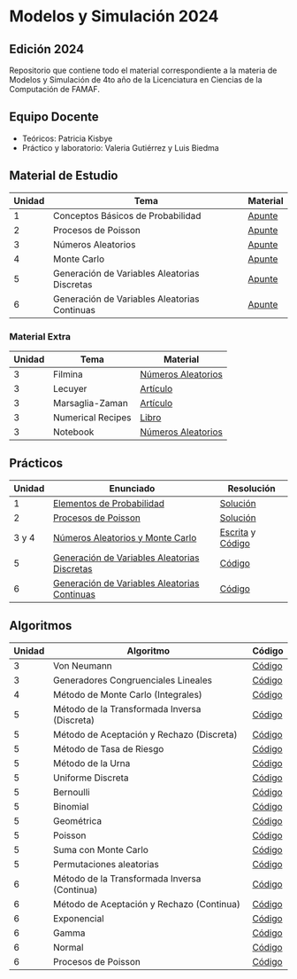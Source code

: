 # Modelos y Simulación 2024

## Edición 2024

Repositorio que contiene todo el material correspondiente a la materia de Modelos y Simulación de 4to año de la Licenciatura en Ciencias de la Computación de FAMAF.


## Equipo Docente

- Teóricos: Patricia Kisbye
- Práctico y laboratorio: Valeria Gutiérrez y Luis Biedma

## Material de Estudio

| Unidad | Tema | Material |
|--------|------|----------|
| 1 | Conceptos Básicos de Probabilidad | [Apunte](/clases/teorico/01_conceptos_basicos_probabilidad.pdf) |
| 2 | Procesos de Poisson | [Apunte](/clases/teorico/02_procesos_de_poisson.pdf) |
| 3 | Números Aleatorios | [Apunte](/clases/teorico/03_numeros_aleatorios.pdf) |
| 4 | Monte Carlo | [Apunte](/clases/teorico/04_monte_carlo.pdf) |
| 5 | Generación de Variables Aleatorias Discretas | [Apunte](/clases/teorico/05_generacion_variables_aleatorias_discretas.pdf) |
| 6 | Generación de Variables Aleatorias Continuas | [Apunte](/clases/teorico/06_generacion_variables_aleatorias_continuas.pdf) |

### Material Extra

| Unidad | Tema | Material |
|------|----------|----------|
| 3 | Filmina | [Números Aleatorios](/clases/material_extra/03.01_numeros_aleatorios_filmina.pdf) |
| 3 | Lecuyer | [Artículo](/clases/material_extra/03.02_lecuyer.pdf) |
| 3 | Marsaglia-Zaman | [Artículo](/clases/material_extra/03.03_marsaglia-zaman.pdf) |
| 3 | Numerical Recipes | [Libro](/clases/material_extra/03.04_numerical_recipes.pdf) |
| 3 | Notebook | [Números Aleatorios](/clases/notebooks/03.05_numeros_aleatorios.ipynb) |

## Prácticos

| Unidad | Enunciado | Resolución |
|--------|-----------|------------|
| 1 | [Elementos de Probabilidad](/practicos/enunciados/01_guia_elementos_de_probabilidad.pdf) | [Solución](/practicos/soluciones/01_guia_soluciones.pdf) |
| 2 | [Procesos de Poisson](/practicos/enunciados/02_guia_procesos_de_poisson.pdf) | [Solución](/practicos/soluciones/02_guia_soluciones.pdf) |
| 3 y 4 | [Números Aleatorios y Monte Carlo](/practicos/enunciados/03_guia_numeros_aleatorios_y_monte_carlo.pdf) | [Escrita](./practicos/soluciones/03_guia_soluciones.pdf) y [Código](./practicos/soluciones/03_guia_soluciones.ipynb) |
| 5 | [Generación de Variables Aleatorias Discretas](/practicos/enunciados/04_guia_generacion_variables_aleatorias_discretas.pdf) | [Código](./practicos/soluciones/04_guia_soluciones.ipynb) |
| 6 | [Generación de Variables Aleatorias Continuas](/practicos/enunciados/05_guia_generacion_variables_aleatorias_continuas.pdf) | [Código](./practicos/soluciones/05_guia_soluciones.ipynb) |

## Algoritmos

| Unidad | Algoritmo | Código |
|--------|-----------|--------|
| 3 | Von Neumann | [Código](./algoritmos/random_numbers/von_Neumann.py) |
| 3 | Generadores Congruenciales Lineales | [Código](./algoritmos/random_numbers/linear_congruential_generators.py) |
| 4 | Método de Monte Carlo (Integrales) | [Código](./algoritmos/random_numbers/monte_carlo.py) |
| 5 | Método de la Transformada Inversa (Discreta) | [Código](./algoritmos/discrete_variables/inverse_method_discrete.py) |
| 5 | Método de Aceptación y Rechazo (Discreta) | [Código](./algoritmos/discrete_variables/rejection_method_discrete.py) |
| 5 | Método de Tasa de Riesgo | [Código](./algoritmos/discrete_variables/risk_rate_method.py) |
| 5 | Método de la Urna | [Código](./algoritmos/discrete_variables/urn_method.py) |
| 5 | Uniforme Discreta | [Código](./algoritmos/discrete_variables/uniform_discrete.py) |
| 5 | Bernoulli | [Código](./algoritmos/discrete_variables/bernoulli.py) |
| 5 | Binomial | [Código](./algoritmos/discrete_variables/binomial.py) |
| 5 | Geométrica | [Código](./algoritmos/discrete_variables/geometric.py) |
| 5 | Poisson | [Código](./algoritmos/discrete_variables/poisson.py) |
| 5 | Suma con Monte Carlo | [Código](./algoritmos/discrete_variables/monte_carlo_sum.py) |
| 5 | Permutaciones aleatorias | [Código](./algoritmos/discrete_variables/random_permutation.py) |
| 6 | Método de la Transformada Inversa (Continua) | [Código](./algoritmos/continuous_variables/inverse_method_continuous.py) |
| 6 | Método de Aceptación y Rechazo (Continua) | [Código](./algoritmos/continuous_variables/rejection_method_continuous.py) |
| 6 | Exponencial | [Código](./algoritmos/continuous_variables/exponential.py) |
| 6 | Gamma | [Código](./algoritmos/continuous_variables/gamma.py) |
| 6 | Normal | [Código](./algoritmos/continuous_variables/normal.py) |
| 6 | Procesos de Poisson | [Código](./algoritmos/continuous_variables/poisson_process.py) |